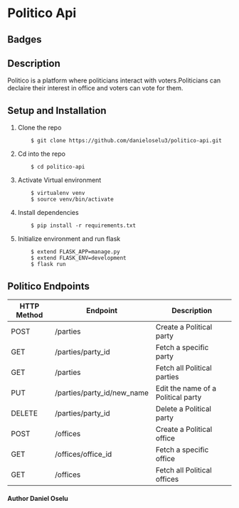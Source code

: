 # Politico Api

## Badges

## Description
Politico is a platform where politicians interact with voters.Politicians can declaire their interest in office and voters can vote for them.

## Setup and Installation
1. Clone the repo

    ```git
        $ git clone https://github.com/danieloselu3/politico-api.git
    ```

2. Cd into the repo

    ```
        $ cd politico-api
    ```

3. Activate Virtual environment

    ```
        $ virtualenv venv
        $ source venv/bin/activate
    ```

4. Install dependencies

    ```
        $ pip install -r requirements.txt
    ```

5. Initialize environment and run flask

    ```
        $ extend FLASK_APP=manage.py
        $ extend FLASK_ENV=development
        $ flask run
    ```

## Politico Endpoints

HTTP Method | Endpoint | Description
--------------- | ---------------- | -------------------
POST | /parties | Create a Political party
GET | /parties/party_id | Fetch a specific party
GET | /parties | Fetch all Political parties
PUT | /parties/party_id/new_name | Edit the name of a Political party
DELETE | /parties/party_id | Delete a Political party
POST | /offices | Create a Political office
GET | /offices/office_id | Fetch a specific office
GET | /offices | Fetch all Political offices

#### Author Daniel Oselu



